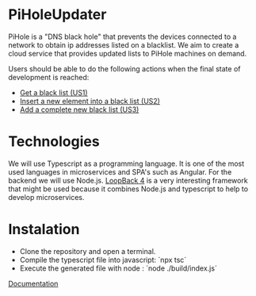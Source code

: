 # PiHoleUpdater
PiHole is a "DNS black hole" that prevents the devices connected to a network to obtain ip addresses listed on a blacklist. We aim to create a cloud service that provides updated lists to PiHole machines on demand.

Users should be able to do the following actions when the final state of development is reached:

- [Get a black list (US1)](https://github.com/LeandroVP/PiHoleUpdater/issues/6)
- [Insert a new element into a black list (US2)](https://github.com/LeandroVP/PiHoleUpdater/issues/7)
- [Add a complete new black list (US3)](https://github.com/LeandroVP/PiHoleUpdater/issues/8)

# Technologies

We will use Typescript as a programming language. It is one of the most used languages in microservices and SPA's such as Angular. For the backend we will use Node.js.
[LoopBack 4](https://loopback.io/) is a very interesting framework that might be used because it combines Node.js and typescript to help to develop microservices.

# Instalation
- Clone the repository and open a terminal.
- Compile the typescript file into javascript:
´npx tsc´
- Execute the generated file with node :
´node ./build/index.js´


[Documentation](./docs/documentation.md)
